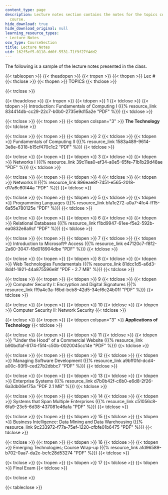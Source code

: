 ```yaml
---
content_type: page
description: Lecture notes section contains the notes for the topics covered in the
  course.
hide_download: true
hide_download_original: null
learning_resource_types:
- Lecture Notes
ocw_type: CourseSection
title: Lecture Notes
uid: 162f5ef5-0118-dd0f-5531-71f9f27f4dd2
---
```


The following is a sample of the lecture notes presented in the class.

{{< tableopen >}}
{{< theadopen >}}
{{< tropen >}}
{{< thopen >}}
Lec #
{{< thclose >}}
{{< thopen >}}
TOPICS
{{< thclose >}}

{{< trclose >}}

{{< theadclose >}}
{{< tropen >}}
{{< tdopen >}}
1
{{< tdclose >}}
{{< tdopen >}}
Introduction: Fundamentals of Computing I ({{% resource_link 834414db-cc29-22c7-b0b0-2735e9d15a2e "PDF" %}})
{{< tdclose >}}

{{< trclose >}}
{{< tropen >}}
{{< tdopen colspan="3" >}}
**The Technology**
{{< tdclose >}}

{{< trclose >}}
{{< tropen >}}
{{< tdopen >}}
2
{{< tdclose >}}
{{< tdopen >}}
Fundamentals of Computing II ({{% resource_link 1583a489-9614-3e8e-6318-b15cf470c1c2 "PDF" %}})
{{< tdclose >}}

{{< trclose >}}
{{< tropen >}}
{{< tdopen >}}
3
{{< tdclose >}}
{{< tdopen >}}
Networks I ({{% resource_link 39c11ea0-ef34-a0e5-65fe-71b1b29d48ae "PDF" %}})
{{< tdclose >}}

{{< trclose >}}
{{< tropen >}}
{{< tdopen >}}
4
{{< tdclose >}}
{{< tdopen >}}
Networks II ({{% resource_link 896eae8f-7451-e565-2018-d17a6c80f44a "PDF" %}})
{{< tdclose >}}

{{< trclose >}}
{{< tropen >}}
{{< tdopen >}}
5
{{< tdclose >}}
{{< tdopen >}}
Programming Languages ({{% resource_link bfa1e272-a0a7-4fc4-ff15-6a55e780125e "PDF" %}})
{{< tdclose >}}

{{< trclose >}}
{{< tropen >}}
{{< tdopen >}}
6
{{< tdclose >}}
{{< tdopen >}}
Relational Databases ({{% resource_link f1bd9947-61ee-f5e2-592b-ea0832e8a9cf "PDF" %}})
{{< tdclose >}}

{{< trclose >}}
{{< tropen >}}
{{< tdopen >}}
7
{{< tdclose >}}
{{< tdopen >}}
Introduction to Microsoft® Access ({{% resource_link e47120c7-f8f2-2a60-3047-f8d018904dbe "PDF" %}})
{{< tdclose >}}

{{< trclose >}}
{{< tropen >}}
{{< tdopen >}}
8
{{< tdclose >}}
{{< tdopen >}}
Web Technologies Fundamentals ({{% resource_link 81dcc1d5-a6d3-8d4f-1921-44a875596e8f "PDF - 2.7 MB" %}})
{{< tdclose >}}

{{< trclose >}}
{{< tropen >}}
{{< tdopen >}}
9
{{< tdclose >}}
{{< tdopen >}}
Computer Security I: Encryption and Digital Signatures ({{% resource_link ff9a4c3a-f6bd-bcb8-42d5-34ef6c24b01f "PDF" %}})
{{< tdclose >}}

{{< trclose >}}
{{< tropen >}}
{{< tdopen >}}
10
{{< tdclose >}}
{{< tdopen >}}
Computer Security II: Network Security
{{< tdclose >}}

{{< trclose >}}
{{< tropen >}}
{{< tdopen colspan="3" >}}
**Applications of Technology**
{{< tdclose >}}

{{< trclose >}}
{{< tropen >}}
{{< tdopen >}}
11
{{< tdclose >}}
{{< tdopen >}}
"Under the Hood" of a Commercial Website ({{% resource_link b90bd1af-6174-f5f4-c50b-0020045cc14e "PDF" %}})
{{< tdclose >}}

{{< trclose >}}
{{< tropen >}}
{{< tdopen >}}
12
{{< tdclose >}}
{{< tdopen >}}
Managing Software Development ({{% resource_link a9bff0fd-dcd4-a00c-93f9-ced27b2dbbc7 "PDF" %}})
{{< tdclose >}}

{{< trclose >}}
{{< tropen >}}
{{< tdopen >}}
13
{{< tdclose >}}
{{< tdopen >}}
Enterprise Systems ({{% resource_link d7b0b42f-c6b0-e6d8-2f26-6a3db06ef75a "PDF 2.1 MB" %}})
{{< tdclose >}}

{{< trclose >}}
{{< tropen >}}
{{< tdopen >}}
14
{{< tdclose >}}
{{< tdopen >}}
Systems that Span Multiple Enterprises ({{% resource_link c51056c8-6fa9-23c5-6d38-437081e46afa "PDF" %}})
{{< tdclose >}}

{{< trclose >}}
{{< tropen >}}
{{< tdopen >}}
15
{{< tdclose >}}
{{< tdopen >}}
Business Intelligence: Data Mining and Data Warehousing ({{% resource_link 9c233972-f77a-75ef-1220-cfbfe01b6475 "PDF" %}})
{{< tdclose >}}

{{< trclose >}}
{{< tropen >}}
{{< tdopen >}}
16
{{< tdclose >}}
{{< tdopen >}}
Emerging Technologies; Course Wrap-up ({{% resource_link afd96589-b702-0aa7-da2e-bcfc28d53274 "PDF" %}})
{{< tdclose >}}

{{< trclose >}}
{{< tropen >}}
{{< tdopen >}}
17
{{< tdclose >}}
{{< tdopen >}}
Final Exam
{{< tdclose >}}

{{< trclose >}}

{{< tableclose >}}